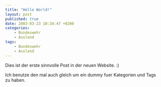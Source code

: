 ```yaml
---
title: "Hello World!"
layout: post
published: true
date: 2003-03-23 10:34:47 +0200
categories:
    - Bundeswehr
    - Ausland
tags:
    - Bundeswehr
    - Ausland
---
```


Dies ist der erste sinnvolle Post in der neuen Website. :)

Ich benutze den mal auch gleich um ein dummy fuer Kategorien und Tags zu haben.



